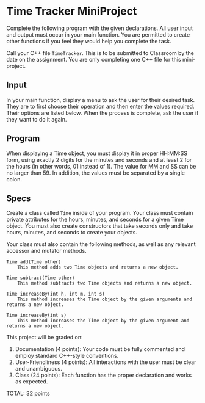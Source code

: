 # Time Tracker MiniProject
Complete the following program with the given declarations.
All user input and output must occur in your main function.
You are permitted to create other functions if you feel they would help you complete the task.

Call your C++ file `TimeTracker`. This is to be submitted to Classroom by the date on the assignment. You are
only completing one C++ file for this mini-project.

## Input
In your main function, display a menu to ask the user for their desired task.
They are to first choose their operation and then enter the values required.
Their options are listed below. When the process is complete, ask the user if they want to do it again.

## Program
When displaying a Time object, you must display it in proper HH:MM:SS form,
using exactly 2 digits for the minutes and seconds and at least 2 for the hours (in other words, 01 instead of 1).
The value for MM and SS can be no larger than 59. In addition, the values must be separated by a single colon.

## Specs
Create a class called `Time` inside of your program. Your class must contain private attributes for the hours,
minutes, and seconds for a given Time object. You must also create constructors that take seconds only and
take hours, minutes, and seconds to create your objects.

Your class must also contain the following methods, as well as any relevant accessor and mutator methods.

```text
Time add(Time other)
    This method adds two Time objects and returns a new object.

Time subtract(Time other)
    This method subtracts two Time objects and returns a new object.

Time increaseBy(int h, int m, int s)
    This method increases the Time object by the given arguments and returns a new object.

Time increaseBy(int s)
    This method increases the Time object by the given argument and returns a new object.
```

This project will be graded on:

1. Documentation (4 points): Your code must be fully commented and employ standard C++-style conventions.
2. User-Friendliness (4 points): All interactions with the user must be clear and unambiguous.
3. Class (24 points): Each function has the proper declaration and works as expected.

TOTAL: 32 points
